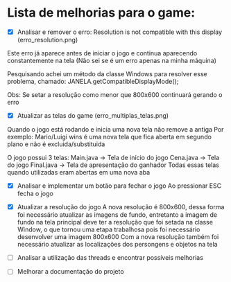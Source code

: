 # Lista de melhorias para o game:

- [x] Analisar e remover o erro: Resolution is not compatible with this display (erro_resolution.png)

Este erro já aparece antes de iniciar o jogo e continua aparecendo constantemente na tela (Não sei se é um erro apenas na minha máquina)

Pesquisando achei um método da classe Windows para resolver esse problema, chamado:
JANELA.getCompatibleDisplayMode();

Obs: Se setar a resolução como menor que 800x600 continuará gerando o erro

- [x] Atualizar as telas do game (erro_multiplas_telas.png)

Quando o jogo está rodando e inicia uma nova tela não remove a antiga
Por exemplo: Mario/Luigi wins é uma nova tela que fica aberta em segundo plano e não é excluida/substituida

O jogo possui 3 telas:
Main.java  -> Tela de início do jogo
Cena.java  -> Tela do jogo
Final.java -> Tela de apresentação do ganhador
Todas essas telas quando utilizadas eram abertas em uma nova aba

- [x] Analisar e implementar um botão para fechar o jogo
Ao pressionar ESC fecha o jogo

- [x] Atualizar a resolução do jogo
A nova resolução é 800x600, dessa forma foi necessário atualizar as imagens de fundo, entretanto a imagem de fundo na tela principal deve ter a resolução que foi setada na classe Window, o que tornou uma etapa trabalhosa pois foi necessário desenvolver uma imagem 800x600
Com a nova resolução também foi necessário atualizar as localizações dos persongens e objetos na tela

- [ ] Analisar a utilização das threads e encontrar possíveis melhorias

- [ ] Melhorar a documentação do projeto
